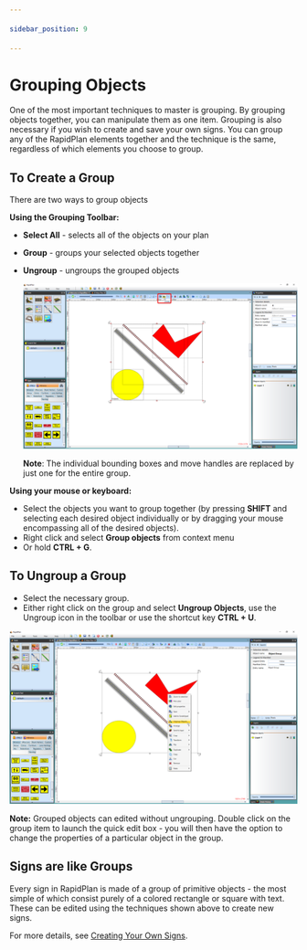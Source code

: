 ```yaml
---

sidebar_position: 9

---
```

# Grouping Objects

One of the most important techniques to master is grouping. By grouping objects together, you can manipulate them as one item. Grouping is also necessary if you wish to create and save your own signs. You can group any of the RapidPlan elements together and the technique is the same, regardless of which elements you choose to group.

## To Create a Group

There are two ways to group objects

 **Using the Grouping Toolbar:**

- **Select All** - selects all of the objects on your plan
- **Group** - groups your selected objects together
- **Ungroup** - ungroups the grouped objects

    ![Grouping_Objects_using_the_Toolbar](./assets/Grouping_Objects_using_the_Toolbar.png)

    **Note**: The individual bounding boxes and move handles are replaced by just one for the entire group.

**Using your mouse or keyboard:**

- Select the objects you want to group together (by pressing **SHIFT** and selecting each desired object individually or by dragging your mouse encompassing all of the desired objects).
- Right click and select **Group objects** from context menu
- Or hold **CTRL + G**.

## To Ungroup a Group

- Select the necessary group.
- Either right click on the group and select **Ungroup Objects**, use the Ungroup icon in the toolbar or use the shortcut key **CTRL + U**.

![Ungroup_Objects_by_Right_Click](./assets/Ungroup_Objects_by_Right_Click.png)

**Note:** Grouped objects can edited without ungrouping. Double click on the group item to launch the quick edit box - you will then have the option to change the properties of a particular object in the group.

## Signs are like Groups

Every sign in RapidPlan is made of a group of primitive objects - the most simple of which consist purely of a colored rectangle or square with text. These can be edited using the techniques shown above to create new signs.

For more details, see [Creating Your Own Signs](/rapidplan/creating-your-own-signs/).
